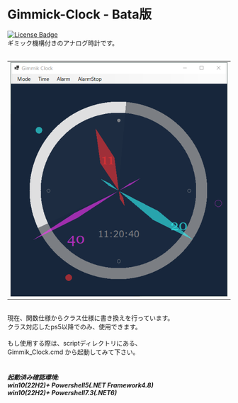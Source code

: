 ﻿<h1>Gimmick-Clock - Bata版</h1>
 <a href="./LICENSE">
<img alt="License Badge" src="https://img.shields.io/badge/license-Apache%202-blue">
</a>
<div>
 ギミック機構付きのアナログ時計です。<br>
</div>
<br>
<table><tr><td>
<img src="./image/Gimmik_Clock .png">
</td></tr></table>
<br>
<div>
現在、関数仕様からクラス仕様に書き換えを行っています。<br>
クラス対応したps5以降でのみ、使用できます。<br>
<br>
もし使用する際は、scriptディレクトリにある、<br>
Gimmik_Clock.cmd から起動してみて下さい。<br>
</div>
<br>
<h5>起動済み確認環境: <br>
win10(22H2)+ Powershell5(.NET Framework4.8)<br>
win10(22H2)+ Powershell7.3(.NET6)<br>
</h5>
<br>

